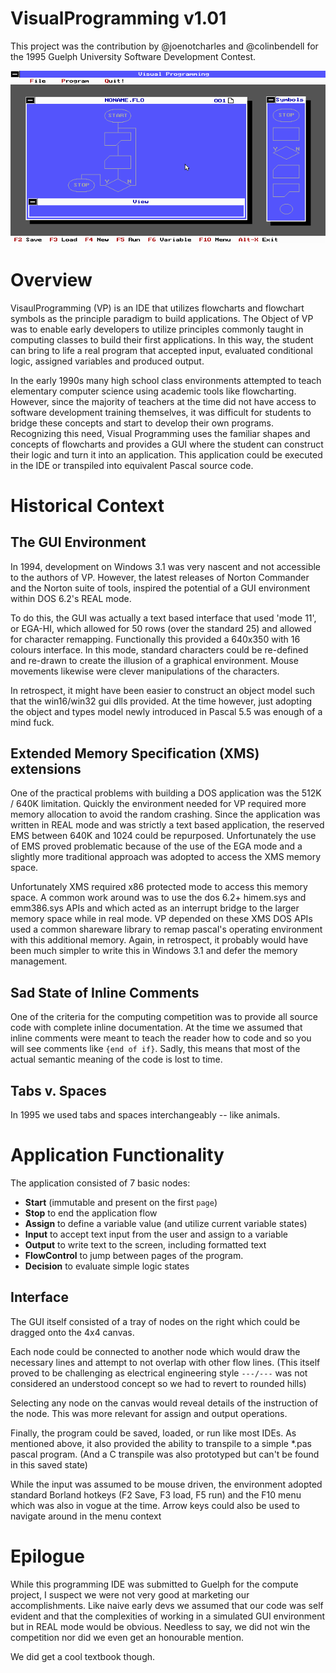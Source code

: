 # VisualProgramming v1.01
This project was the contribution by @joenotcharles and @colinbendell for the 1995 Guelph University Software Development Contest. 

![VP 1.01 Screenshot from 1995](vp.png)

# Overview

VisaulProgramming (VP) is an IDE that utilizes flowcharts and flowchart symbols as the principle paradigm to build applications. The Object of VP was to enable early developers to utilize principles commonly taught in computing classes to build their first applications. In this way, the student can bring to life a real program that accepted input, evaluated conditional logic, assigned variables and produced output. 

In the early 1990s many high school class environments attempted to teach elementary computer science using academic tools like flowcharting. However, since the majority of teachers at the time did not have access to software development training themselves, it was difficult for students to bridge these concepts and start to develop their own programs. Recognizing this need, Visual Programming uses the familiar shapes and concepts of flowcharts and provides a GUI where the student can construct their logic and turn it into an application. This application could be executed in the IDE or transpiled into equivalent Pascal source code.

# Historical Context

## The GUI Environment

In 1994, development on Windows 3.1 was very nascent and not accessible to the authors of VP. However, the latest releases of Norton Commander and the Norton suite of tools, inspired the potential of a GUI environment within DOS 6.2's REAL mode.

To do this, the GUI was actually a text based interface that used 'mode 11', or EGA-HI, which allowed for 50 rows (over the standard 25) and allowed for character remapping. Functionally this provided a 640x350 with 16 colours interface. In this mode, standard characters could be re-defined and re-drawn to create the illusion of a graphical environment. Mouse movements likewise were clever manipulations of the characters. 

In retrospect, it might have been easier to construct an object model such that the win16/win32 gui dlls provided. At the time however, just adopting the object and types model newly introduced in Pascal 5.5 was enough of a mind fuck.

## Extended Memory Specification (XMS) extensions
One of the practical problems with building a DOS application was the 512K / 640K limitation. Quickly the environment needed for VP required more memory allocation to avoid the random crashing. Since the application was written in REAL mode and was strictly a text based application, the reserved EMS between 640K and 1024 could be repurposed. Unfortunately the use of EMS proved problematic because of the use of the EGA mode and a slightly more traditional approach was adopted to access the XMS memory space. 

Unfortunately XMS required x86 protected mode to access this memory space. A common work around was to use the dos 6.2+ himem.sys and emm386.sys APIs and which acted as an interrupt bridge to the larger memory space while in real mode. VP depended on these XMS DOS APIs used a common shareware library to remap pascal's operating environment with this additional memory. Again, in retrospect, it probably would have been much simpler to write this in Windows 3.1 and defer the memory management.

## Sad State of Inline Comments
One of the criteria for the computing competition was to provide all source code with complete inline documentation. At the time we assumed that inline comments were meant to teach the reader how to code and so you will see comments like `{end of if}`. Sadly, this means that most of the actual semantic meaning of the code is lost to time.

## Tabs v. Spaces
In 1995 we used tabs and spaces interchangeably -- like animals.

# Application Functionality
The application consisted of 7 basic nodes:
* **Start** (immutable and present on the first `page`)
* **Stop** to end the application flow
* **Assign** to define a variable value (and utilize current variable states) 
* **Input** to accept text input from the user and assign to a variable
* **Output** to write text to the screen, including formatted text
* **FlowControl** to jump between pages of the program. 
* **Decision** to evaluate simple logic states

## Interface
The GUI itself consisted of a tray of nodes on the right which could be dragged onto the 4x4 canvas. 

Each node could be connected to another node which would draw the necessary lines and attempt to not overlap with other flow lines. (This itself proved to be challenging as electrical engineering style `---/---` was not considered an understood concept so we had to revert to rounded hills)

Selecting any node on the canvas would reveal details of the instruction of the node. This was more relevant for assign and output operations.

Finally, the program could be saved, loaded, or run like most IDEs. As mentioned above, it also provided the ability to transpile to a simple *.pas pascal program. (And a C transpile was also prototyped but can't be found in this saved state)

While the input was assumed to be mouse driven, the environment adopted standard Borland hotkeys (F2 Save, F3 load, F5 run) and the F10 menu which was also in vogue at the time. Arrow keys could also be used to navigate around in the menu context

# Epilogue
While this programming IDE was submitted to Guelph for the compute project, I suspect we were not very good at marketing our accomplishments. Like naive early devs we assumed that our code was self evident and that the complexities of working in a simulated GUI environment but in REAL mode would be obvious. Needless to say, we did not win the competition nor did we even get an honourable mention. 

We did get a cool textbook though. 
